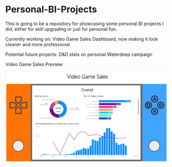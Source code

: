 # Personal-BI-Projects

This is going to be a repository for showcasing some personal BI projects I did, either for skill upgrading or just for personal fun.

Currently working on: Video Game Sales Dashboard, now making it look cleaner and more professional

Potential future projects: D&D stats on personal Waterdeep campaign

Video Game Sales Preview:

![VideoGameDW Preview](/VideoGameSales/VideoGamesDW_Preview.png)
